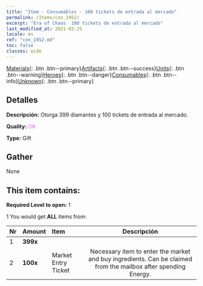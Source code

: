 ```yaml
---
title: "Item - Consumables - 100 tickets de entrada al mercado"
permalink: /Items/con_1952/
excerpt: "Era of Chaos  100 tickets de entrada al mercado"
last_modified_at: 2021-03-25
locale: es
ref: "con_1952.md"
toc: false
classes: wide
---
```

 [Materials](/es/Items/){: .btn .btn--primary}[Artifacts](/es/Items/Artifacts/){: .btn .btn--success}[Units](/es/Items/Units/){: .btn .btn--warning}[Heroes](/es/Items/Heroes/){: .btn .btn--danger}[Consumables](/es/Items/Consumables/){: .btn .btn--info}[Unknown](/es/Items/Unknown/){: .btn .btn--primary}

## Detalles
 **Descripción:** Otorga 399 diamantes y 100 tickets de entrada al mercado.

 **Quality:** <span style="color: #DA70D6">OK</span>

 **Type:** Gift

## Gather

  None

## This item contains:

 **Required Level to open:** 1

 1 You would get **ALL** items  from:

  | Nr | Amount |     Item    | Descripción |
  |:---|:-------|:------------|:-----------:|
  | 1 |  **399x** | <i class="fas fa-gem"/> |  | 
  | 2 |  **100x** | Market Entry Ticket | Necessary item to enter the market and buy ingredients. Can be claimed from the mailbox after spending Energy.  | 
